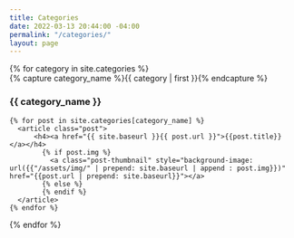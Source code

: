 ```yaml
---
title: Categories
date: 2022-03-13 20:44:00 -04:00
permalink: "/categories/"
layout: page
---
```


<div id="archives">
{% for category in site.categories %}
  <div class="archive-group">
    {% capture category_name %}{{ category | first }}{% endcapture %}
    <div id="#{{ category_name | slugize }}"></div>
    <h3 class="category-head">{{ category_name }}</h3>
    <a name="{{ category_name | slugize }}"></a>
    
    
    {% for post in site.categories[category_name] %}
      <article class="post">
          <h4><a href="{{ site.baseurl }}{{ post.url }}">{{post.title}}</a></h4>
            {% if post.img %}
              <a class="post-thumbnail" style="background-image: url({{"/assets/img/" | prepend: site.baseurl | append : post.img}})" href="{{post.url | prepend: site.baseurl}}"></a>
            {% else %}
            {% endif %}
      </article>
    {% endfor %}
    
    
  </div>
{% endfor %}
</div>
